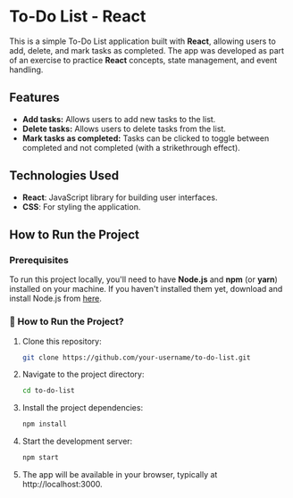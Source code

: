 # To-Do List - React

This is a simple To-Do List application built with **React**, allowing users to add, delete, and mark tasks as completed. The app was developed as part of an exercise to practice **React** concepts, state management, and event handling.

## Features

- **Add tasks:** Allows users to add new tasks to the list.
- **Delete tasks:** Allows users to delete tasks from the list.
- **Mark tasks as completed:** Tasks can be clicked to toggle between completed and not completed (with a strikethrough effect).

## Technologies Used

- **React**: JavaScript library for building user interfaces.
- **CSS**: For styling the application.

## How to Run the Project

### Prerequisites

To run this project locally, you'll need to have **Node.js** and **npm** (or **yarn**) installed on your machine. If you haven't installed them yet, download and install Node.js from [here](https://nodejs.org/).

### 🚀 How to Run the Project?

1. Clone this repository:
   
   ```bash
   git clone https://github.com/your-username/to-do-list.git

2. Navigate to the project directory:
    
   ```bash
   cd to-do-list

3. Install the project dependencies:
    
   ```bash
   npm install

4. Start the development server:
    
   ```bash
   npm start

5. The app will be available in your browser, typically at http://localhost:3000.
